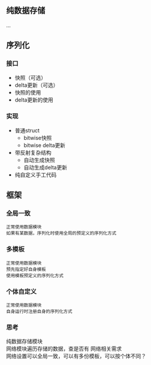 ## 纯数据存储
...

## 序列化

### 接口
* 快照（可选）
* delta更新（可选）
* 快照的使用
* delta更新的使用

### 实现
* 普通struct
    * bitwise快照
    * bitwise delta更新  
* 带反射复杂结构
    * 自动生成快照
    * 自动生成delta更新  
* 纯自定义手工代码

## 框架
### 全局一致
    正常使用数据模块
    如果有某数据，序列化时使用全局的预定义的序列化方式
### 多模板
    正常使用数据模块
    预先指定好自身模板
    使用模板预定义的序列化方式
### 个体自定义
    正常使用数据模块
    自身运行时注册自身的序列化方式

### 思考

纯数据存储模块  
网络模块遍历存储的数据，查是否有 网络相关需求  
网络设置可以全局一致，可以有多份模板，可以按个体不同？  